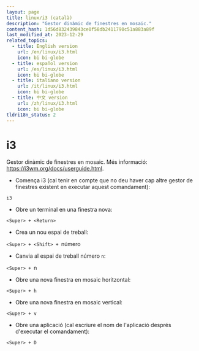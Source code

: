 ```yaml
---
layout: page
title: linux/i3 (català)
description: "Gestor dinàmic de finestres en mosaic."
content_hash: 1d56d832439843ce0f58db2411790c51a883a89f
last_modified_at: 2023-12-29
related_topics:
  - title: English version
    url: /en/linux/i3.html
    icon: bi bi-globe
  - title: español version
    url: /es/linux/i3.html
    icon: bi bi-globe
  - title: italiano version
    url: /it/linux/i3.html
    icon: bi bi-globe
  - title: 中文 version
    url: /zh/linux/i3.html
    icon: bi bi-globe
tldri18n_status: 2
---
```

# i3

Gestor dinàmic de finestres en mosaic.
Més informació: <https://i3wm.org/docs/userguide.html>.

- Comença i3 (cal tenir en compte que no deu haver cap altre gestor de finestres existent en executar aquest comandament):

`i3`

- Obre un terminal en una finestra nova:

`<Super> + <Return>`

- Crea un nou espai de treball:

`<Super> + <Shift> + `<span class="tldr-var badge badge-pill bg-dark-lm bg-white-dm text-white-lm text-dark-dm font-weight-bold">número</span>

- Canvia al espai de treball número `n`:

`<Super> + `<span class="tldr-var badge badge-pill bg-dark-lm bg-white-dm text-white-lm text-dark-dm font-weight-bold">n</span>

- Obre una nova finestra en mosaic horitzontal:

`<Super> + h`

- Obre una nova finestra en mosaic vertical:

`<Super> + v`

- Obre una aplicació (cal escriure el nom de l'aplicació després d'executar el comandament):

`<Super> + D`
